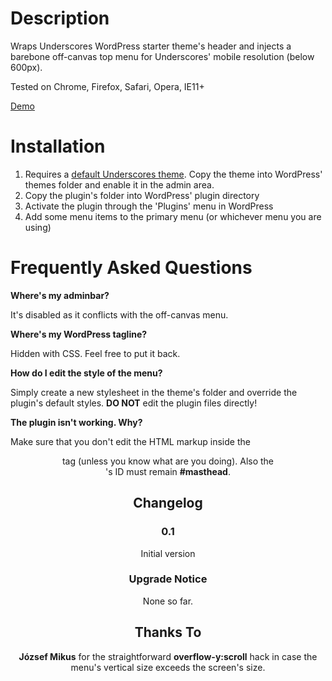 # Description

Wraps Underscores WordPress starter theme's header and injects a barebone off-canvas top menu for Underscores' mobile resolution (below 600px).

Tested on Chrome, Firefox, Safari, Opera, IE11+

[Demo](https://www.idevele.com/underscores-off-canvas-top-menu/)

# Installation

1. Requires a [default Underscores theme](http://underscores.me/). Copy the theme into WordPress' themes folder and enable it in the admin area.
1. Copy the plugin's folder into WordPress' plugin directory
1. Activate the plugin through the 'Plugins' menu in WordPress
1. Add some menu items to the primary menu (or whichever menu you are using)

# Frequently Asked Questions

**Where's my adminbar?**

It's disabled as it conflicts with the off-canvas menu.

**Where's my WordPress tagline?**

Hidden with CSS. Feel free to put it back.

**How do I edit the style of the menu?**

Simply create a new stylesheet in the theme's folder and override the plugin's default styles. **DO NOT** edit the plugin files directly!

**The plugin isn't working. Why?**

Make sure that you don't edit the HTML markup inside the **<header>** tag (unless you know what are you doing). Also the **<header>**'s ID must remain **#masthead**.

## Changelog

### 0.1
Initial version

### Upgrade Notice

None so far.

## Thanks To

**József Mikus** for the straightforward **overflow-y:scroll** hack in case the menu's vertical size exceeds the screen's size.